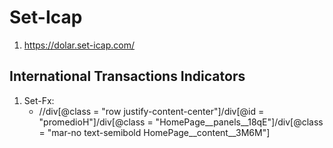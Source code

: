 # Set-Icap
1. https://dolar.set-icap.com/

## International Transactions Indicators

1. Set-Fx:
    * //div[@class = "row justify-content-center"]/div[@id = "promedioH"]/div[@class = "HomePage__panels__18qE"]/div[@class = "mar-no text-semibold HomePage__content__3M6M"]